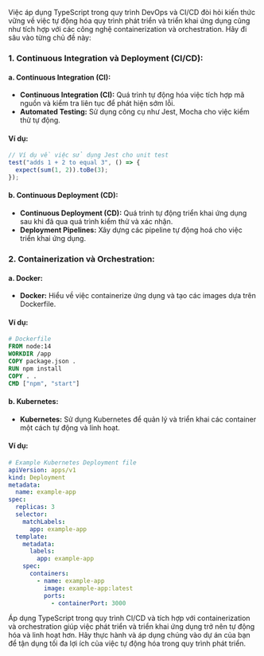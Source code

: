 Việc áp dụng TypeScript trong quy trình DevOps và CI/CD đòi hỏi kiến thức vững về việc tự động hóa quy trình phát triển và triển khai ứng dụng cũng như tích hợp với các công nghệ containerization và orchestration. Hãy đi sâu vào từng chủ đề này:

### 1. Continuous Integration và Deployment (CI/CD):

#### a. Continuous Integration (CI):

- **Continuous Integration (CI):** Quá trình tự động hóa việc tích hợp mã nguồn và kiểm tra liên tục để phát hiện sớm lỗi.
- **Automated Testing:** Sử dụng công cụ như Jest, Mocha cho việc kiểm thử tự động.

#### Ví dụ:

```typescript
// Ví dụ về việc sử dụng Jest cho unit test
test("adds 1 + 2 to equal 3", () => {
  expect(sum(1, 2)).toBe(3);
});
```

#### b. Continuous Deployment (CD):

- **Continuous Deployment (CD):** Quá trình tự động triển khai ứng dụng sau khi đã qua quá trình kiểm thử và xác nhận.
- **Deployment Pipelines:** Xây dựng các pipeline tự động hoá cho việc triển khai ứng dụng.

### 2. Containerization và Orchestration:

#### a. Docker:

- **Docker:** Hiểu về việc containerize ứng dụng và tạo các images dựa trên Dockerfile.

#### Ví dụ:

```dockerfile
# Dockerfile
FROM node:14
WORKDIR /app
COPY package.json .
RUN npm install
COPY . .
CMD ["npm", "start"]
```

#### b. Kubernetes:

- **Kubernetes:** Sử dụng Kubernetes để quản lý và triển khai các container một cách tự động và linh hoạt.

#### Ví dụ:

```yaml
# Example Kubernetes Deployment file
apiVersion: apps/v1
kind: Deployment
metadata:
  name: example-app
spec:
  replicas: 3
  selector:
    matchLabels:
      app: example-app
  template:
    metadata:
      labels:
        app: example-app
    spec:
      containers:
        - name: example-app
          image: example-app:latest
          ports:
            - containerPort: 3000
```

Áp dụng TypeScript trong quy trình CI/CD và tích hợp với containerization và orchestration giúp việc phát triển và triển khai ứng dụng trở nên tự động hóa và linh hoạt hơn. Hãy thực hành và áp dụng chúng vào dự án của bạn để tận dụng tối đa lợi ích của việc tự động hóa trong quy trình phát triển.
